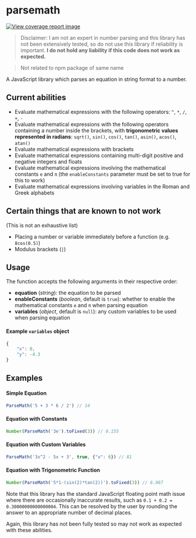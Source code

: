 # parsemath

[![View coverage report image](https://img.shields.io/badge/view%20coverage%20report-click-informational)](https://git.sebdoe.com/parsemath/coverage/lcov-report/)

> Disclaimer: I am not an expert in number parsing and this library has not been extensively tested, so do not use this library if reliability is important. **I do not hold any liability if this code does not work as expected.**

> Not related to npm package of same name

A JavaScript library which parses an equation in string format to a number.

## Current abilities
* Evaluate mathematical expressions with the following operators: `^`, `*`, `/`, `+`, `-`
* Evaluate mathematical expressions with the following operators containing a number inside the brackets, with **trigonometric values represented in radians**: `sqrt()`, `sin()`, `cos()`, `tan()`, `asin()`, `acos()`, `atan()`
* Evaluate mathematical expressions with brackets
* Evaluate mathematical expressions containing multi-digit positive and negative integers and floats
* Evaluate mathematical expressions involving the mathematical constants `e` and `π` (the `enableConstants` parameter must be set to true for this to work)
* Evaluate mathematical expressions involving variables in the Roman and Greek alphabets

## Certain things that are known to not work
(This is not an exhaustive list)
* Placing a number or variable immediately before a function (e.g. `8cos(0.5)`)
* Modulus brackets (`|`)

## Usage
The function accepts the following arguments in their respective order:
* **equation** (*string*): the equation to be parsed
* **enableConstants** (*boolean*, default is `true`): whether to enable the mathematical constants `e` and `π` when parsing equation
* **variables** (*object*, default is `null`): any custom variables to be used when parsing equation

#### Example `variables` object
```js
{
    "x": 0,
    "y": -4.3
}
```

## Examples
#### Simple Equation
```js
ParseMath('5 + 3 * 6 / 2') // 14
```

#### Equation with Constants
```js
Number(ParseMath('3e').toFixed(3)) // 8.155
```

#### Equation with Custom Variables
```js
ParseMath('3x^2 - 5x + 3', true, {"x": 6}) // 81
```

#### Equation with Trigonometric Function

```js
Number(ParseMath('5*1-(sin(2)*tan(2))').toFixed(3)) // 6.987
```

Note that this library has the standard JavaScript floating point math issue where there are occasionally inaccurate results, such as `0.1 + 0.2 = 0.30000000000000004`. This can be resolved by the user by rounding the answer to an appropriate number of decimal places.

Again, this library has not been fully tested so may not work as expected with these abilities.
